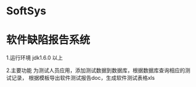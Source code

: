 # SoftSys

<h1>软件缺陷报告系统</h1>

1.运行环境 jdk1.6.0 以上

2.主要功能
  为测试人员应用，添加测试数据到数据库，根据数据库查询相应的测试记录，
  根据模板导出软件测试报告doc，生成软件测试表格xls


